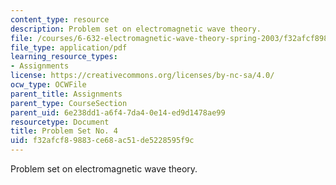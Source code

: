 ```yaml
---
content_type: resource
description: Problem set on electromagnetic wave theory.
file: /courses/6-632-electromagnetic-wave-theory-spring-2003/f32afcf89883ce68ac51de5228595f9c_ps4.pdf
file_type: application/pdf
learning_resource_types:
- Assignments
license: https://creativecommons.org/licenses/by-nc-sa/4.0/
ocw_type: OCWFile
parent_title: Assignments
parent_type: CourseSection
parent_uid: 6e238dd1-a6f4-7da4-0e14-ed9d1478ae99
resourcetype: Document
title: Problem Set No. 4
uid: f32afcf8-9883-ce68-ac51-de5228595f9c
---
```

Problem set on electromagnetic wave theory.